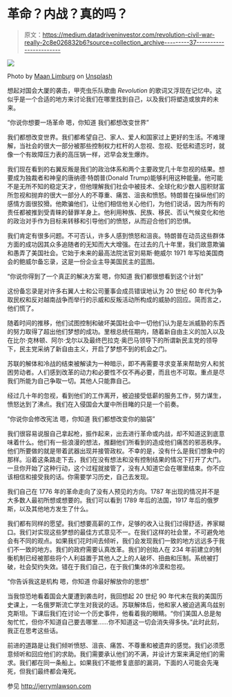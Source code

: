 # 革命？内战？真的吗？

> 原文：<https://medium.datadriveninvestor.com/revolution-civil-war-really-2c8e026832b6?source=collection_archive---------37----------------------->

![](img/a8bd5ef882a97644c52ce82ffd5eb08c.png)

Photo by [Maan Limburg](https://unsplash.com/@maankonijn?utm_source=unsplash&utm_medium=referral&utm_content=creditCopyText) on [Unsplash](https://unsplash.com/s/photos/riot?utm_source=unsplash&utm_medium=referral&utm_content=creditCopyText)

想起对国会大厦的袭击，甲壳虫乐队歌曲 *Revolution* 的歌词又浮现在记忆中。这似乎是一个合适的地方来讨论我们在哪里找到自己，以及我们将塑造或放弃的未来。

“你说你想要一场革命
嗯，你知道
我们都想改变世界”

我们都想改变世界。我们都希望自己、家人、爱人和国家过上更好的生活。不难理解，当社会的很大一部分被那些控制权力杠杆的人忽视、忽视、贬低和遗忘时，就像一个有故障压力表的高压锅一样，迟早会发生爆炸。

我们现在看到的右翼反叛是我们的政治体系和两个主要政党几十年忽视的结果。想要成为独裁者和神皇的唐纳德·特朗普(Donald Trump)能够利用这种能量。他可能不是无所不知的稳定天才，但他理解我们社会中被技术、全球化和少数人囤积财富所忽视和抛弃的很大一部分人的不尊重、痛苦、沮丧和愤怒。特朗普在操纵他们的感情方面很狡猾。他欺骗他们，让他们相信他关心他们，为他们说话，因为所有的责任都被推到受青睐的替罪羊身上。他利用种族、民族、移民、否认气候变化和他的政治对手作为目标来转移和引导他们的愤怒，从而迎合他们的恐惧。

我们肯定有很多问题。不可否认，许多人感到愤怒和沮丧。特朗普在动员这些群体方面的成功因其众多追随者的无知而大大增强。在过去的几十年里，我们故意欺骗和愚弄了美国社会。它始于未来的最高法院法官刘易斯·鲍威尔 1971 年写给美国商会的鲍威尔备忘录，这是一份企业主导美国民主的蓝图。

“你说你得到了一个真正的解决方案
嗯，你知道
我们都很想看到这个计划”

这份备忘录是对许多右翼人士和公司董事会成员错误地认为 20 世纪 60 年代为争取民权和反对越南战争而举行的示威和反叛活动所构成的威胁的回应。简而言之，他们慌了。

随着时间的推移，他们试图控制和破坏美国社会中一切他们认为是左派威胁的东西的努力取得了超出他们梦想的成功。里根总统任期内，随着新自由主义的加入以及在比尔·克林顿、阿尔·戈尔以及最终巴拉克·奥巴马领导下的所谓新民主党的领导下，民主党采纳了新自由主义，开启了梦想不到的机会之门。

苏联的解体和冷战的结束被解读为一种暗示，即不再需要寻求变革来帮助穷人和贫困劳动者。人们感到改革的动力和必要性不仅不再必要，而且也不可取。重点是尽我们所能为自己争取一切。其他人只能靠自己。

经过几十年的忽视，看到他们的工作离开，被迫接受低薪的服务工作，努力谋生，愤怒达到了沸点。我们在入侵国会大厦中所目睹的只是一个前奏。

“你说你会修改宪法
嗯，你知道
我们都想改变你的脑袋”

我们很容易说服自己拿起枪，振作起来，出去进行革命或内战，却不知道这到底意味着什么。他们有一些浪漫的想法，推翻他们所看到的造成他们痛苦的邪恶秩序。他们所要做的就是带着武器出现并接管政权。不幸的是，没有什么是我们想象中的那样。沿着这条路走下去，我们在没有想法和没有控制结果的情况下打开了大门。一旦你开始了这种行动，这个过程就接管了，没有人知道它会在哪里结束。你不应该相信和接受我的话。你需要学习历史，自己去发现。

我们自己在 1776 年的革命走向了没有人预见的方向。1787 年出现的情况并不是大多数人最初所想或想要的。我们可以看到 1789 年后的法国，1917 年后的俄罗斯，以及其他地方发生了什么。

我们都有同样的愿望。我们想要高薪的工作，足够的收入让我们过得舒适，养家糊口。我们对实现这些梦想的最佳方式意见不一。在我们这样的社会里，不可避免地会有不同的观点。如果我们花时间去倾听，我们会发现我们一致的地方远远多于我们不一致的地方。我们的政府需要认真改革。我们的创始人在 234 年前建立的制衡机制已经被那些将个人利益置于其他人之上的人破坏、扭曲和压制。系统被打破，社会契约失效。错在于我们自己，在于我们集体的冷漠和忽视。

“你告诉我这是机构
嗯，你知道
你最好解放你的思想”

当我惊恐地看着国会大厦遭到袭击时，我回想起 20 世纪 90 年代末在我的美国历史课上，一名俄罗斯流亡学生对我说的话。苏联解体后，他和家人被迫逃离乌兹别克斯坦。下课后我们在讨论一个历史事件，他看着我的眼睛。“你们美国人总是匆匆忙忙，但你不知道自己要去哪里……你不知道这一切会消失得多快。”此时此刻，我正在思考这些话。

前进的道路是让我们倾听愤怒、沮丧、痛苦、不尊重和被遗弃的感觉。我们必须愿意倾听和回应他们的求助。我们需要承认他们的不满，并设计方案来满足他们的需求。我们都在同一条船上。如果我们不能修复底部的漏洞，下面的人可能会先淹死，但我们最终都会淹死。

参见 http://jerrymlawson.com